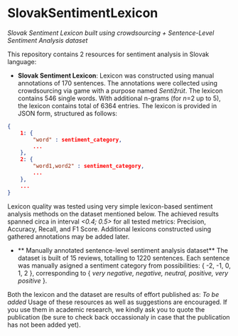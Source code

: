 # SlovakSentimentLexicon
*Slovak Sentiment Lexicon built using crowdsourcing + Sentence-Level Sentiment Analysis dataset*

This repository contains 2 resources for sentiment analysis in Slovak language:
-  **Slovak Sentiment Lexicon**:
Lexicon was constructed using manual annotations of 170 sentences. The annotations were collected using crowdsourcing via game with a purpose named *Sentižrút*. The lexicon contains 546 single words. With additional n-grams (for *n*=2 up to 5), the lexicon contains total of 6364 entries. The lexicon is provided in JSON form, structured as follows:
```json
{
    1: {
        "word" : sentiment_category,
		...
    },
    2: {
        "word1,word2" : sentiment_category,
		...
    },
	...
}
```
Lexicon quality was tested using very simple lexicon-based sentiment analysis methods on the dataset mentioned below. The achieved results spanned circa in interval *<0.4; 0.5>* for all tested metrics: Precision, Accuracy, Recall, and F1 Score.
Additional lexicons constructed using gathered annotations may be added later.
- ** Manually annotated sentence-level sentiment analysis dataset**
The dataset is built of 15 reviews, totalling to 1220 sentences. Each sentence was manually asigned a sentiment category from possibilities: { -2, -1, 0, 1, 2 }, corresponding to { *very negative, negative, neutral, positive, very positive* }.


Both the lexicon and the dataset are results of effort published as:
*To be added*
Usage of these resources as well as suggestions are encouraged. If you use them in academic research, we kindly ask you to quote the publication (be sure to check back occassionaly in case that the publication has not been added yet).
